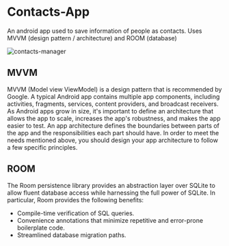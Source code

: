 # Contacts-App
An android app used to save information of people as contacts. Uses MVVM (design pattern / architecture) and ROOM (database)

![contacts-manager](https://github.com/MananDhiman/Contacts-App/assets/64782929/fe7f0454-d541-4c3d-b3f7-212760e370ac)



## MVVM
MVVM (Model view ViewModel) is a design pattern that is recommended by Google. 
A typical Android app contains multiple app components, including activities, fragments, services, content providers, and broadcast receivers. As Android apps grow in size, it's important to define an architecture that allows the app to scale, increases the app's robustness, and makes the app easier to test. An app architecture defines the boundaries between parts of the app and the responsibilities each part should have. In order to meet the needs mentioned above, you should design your app architecture to follow a few specific principles.

## ROOM
The Room persistence library provides an abstraction layer over SQLite to allow fluent database access while harnessing the full power of SQLite. In particular, Room provides the following benefits:

* Compile-time verification of SQL queries.
* Convenience annotations that minimize repetitive and error-prone boilerplate code.
* Streamlined database migration paths.
